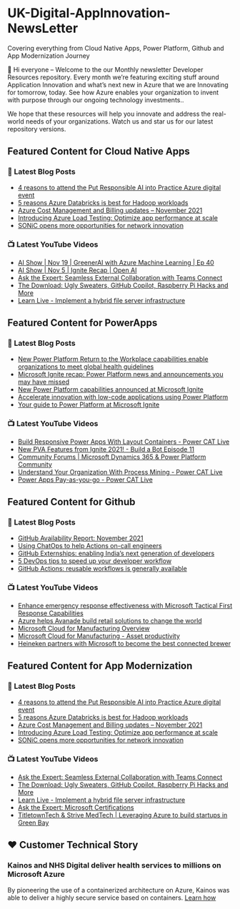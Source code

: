 # UK-Digital-AppInnovation-NewsLetter

Covering everything from Cloud Native Apps, Power Platform, Github and App Modernization Journey

👋 Hi everyone – Welcome to the our Monthly newsletter Developer Resources repository. Every month we’re featuring exciting stuff around Application Innovation and what’s next new in Azure that we are Innovating for tomorrow, today. See how Azure enables your organization to invent with purpose through our ongoing technology investments..


We hope that these resources will help you innovate and address the real-world needs of your organizations. Watch us and star us for our latest repository versions.

## Featured Content for Cloud Native Apps


### 📝 Latest Blog Posts

    
<!-- BLOGCNA:START -->
- [4 reasons to attend the Put Responsible AI into Practice Azure digital event](https://azure.microsoft.com/blog/4-reasons-to-attend-the-put-responsible-ai-into-practice-azure-digital-event/)
- [5 reasons Azure Databricks is best for Hadoop workloads](https://azure.microsoft.com/blog/5-reasons-azure-databricks-is-best-for-hadoop-workloads/)
- [Azure Cost Management and Billing updates – November 2021](https://azure.microsoft.com/blog/azure-cost-management-and-billing-updates-november-2021/)
- [Introducing Azure Load Testing: Optimize app performance at scale](https://azure.microsoft.com/blog/introducing-azure-load-testing-optimize-app-performance-at-scale/)
- [SONiC opens more opportunities for network innovation](https://azure.microsoft.com/blog/sonic-opens-more-opportunities-for-network-innovation/)
<!-- BLOGCNA:END -->

### 📺 Latest YouTube Videos

 
<!-- YOUTUBECNA:START -->
- [AI Show | Nov 19 | GreenerAI with Azure Machine Learning | Ep 40](https://www.youtube.com/watch?v=ODkwLoNwDbk)
- [AI Show | Nov 5 | Ignite Recap | Open AI](https://www.youtube.com/watch?v=0jUBozjQKfc)
- [Ask the Expert: Seamless External Collaboration with Teams Connect](https://www.youtube.com/watch?v=6L88ElNFh4E)
- [The Download: Ugly Sweaters, GitHub Copilot, Raspberry Pi Hacks and More](https://www.youtube.com/watch?v=Crt95qnPbPg)
- [Learn Live - Implement a hybrid file server infrastructure](https://www.youtube.com/watch?v=wb-VU7OXadk)
<!-- YOUTUBECNA:END -->

##  Featured Content for PowerApps
### 📝 Latest Blog Posts
<!-- BLOGPOWER:START -->
- [New Power Platform Return to the Workplace capabilities enable organizations to meet global health guidelines](https://cloudblogs.microsoft.com/powerplatform/2021/11/30/new-power-platform-return-to-the-workplace-capabilities-enable-organizations-to-meet-global-health-guidelines/)
- [Microsoft Ignite recap: Power Platform news and announcements you may have missed](https://cloudblogs.microsoft.com/powerplatform/2021/11/18/microsoft-ignite-recap-power-platform-news-and-announcements-you-may-have-missed/)
- [New Power Platform capabilities announced at Microsoft Ignite](https://cloudblogs.microsoft.com/powerplatform/2021/11/02/new-power-platform-capabilities-announced-at-microsoft-ignite/)
- [Accelerate innovation with low-code applications using Power Platform](https://cloudblogs.microsoft.com/powerplatform/2021/11/02/accelerate-innovation-with-low-code-applications-using-power-platform/)
- [Your guide to Power Platform at Microsoft Ignite](https://cloudblogs.microsoft.com/powerplatform/2021/10/26/your-guide-to-power-platform-at-microsoft-ignite/)
<!-- BLOGPOWER:END -->
 ### 📺 Latest YouTube Videos
    
<!-- YOUTUBEPOWER:START -->
- [Build Responsive Power Apps With Layout Containers - Power CAT Live](https://www.youtube.com/watch?v=N73RaNvaijs)
- [New PVA Features from Ignite 2021! - Build a Bot Episode 11](https://www.youtube.com/watch?v=FTigtv7mUGc)
- [Community Forums |  Microsoft Dynamics 365 &amp; Power Platform Community](https://www.youtube.com/watch?v=oYb-42rCPXQ)
- [Understand Your Organization With Process Mining - Power CAT Live](https://www.youtube.com/watch?v=VH1fdkUmJ3k)
- [Power Apps Pay-as-you-go - Power CAT Live](https://www.youtube.com/watch?v=ZYkGRmhZXLg)
<!-- YOUTUBEPOWER:END -->

##  Featured Content for Github
### 📝 Latest Blog Posts
<!-- BLOGGITHUB:START -->
- [GitHub Availability Report: November 2021](https://github.blog/2021-12-01-github-availability-report-november-2021/)
- [Using ChatOps to help Actions on-call engineers](https://github.blog/2021-12-01-using-chatops-to-help-actions-on-call-engineers/)
- [GitHub Externships: enabling India’s next generation of developers](https://github.blog/2021-11-30-github-externships-enabling-indias-next-generation-of-developers/)
- [5 DevOps tips to speed up your developer workflow](https://github.blog/2021-11-30-5-devops-tips-to-speed-up-your-developer-workflow/)
- [GitHub Actions: reusable workflows is generally available](https://github.blog/2021-11-29-github-actions-reusable-workflows-is-generally-available/)
<!-- BLOGGITHUB:END -->
### 📺 Latest YouTube Videos
<!-- YOUTUBEGITHUB:START -->
- [Enhance emergency response effectiveness with Microsoft Tactical First Response Capabilities](https://www.youtube.com/watch?v=f3PJq8sgtcA)
- [Azure helps Avanade build retail solutions to change the world](https://www.youtube.com/watch?v=nLifqPofyQo)
- [Microsoft Cloud for Manufacturing Overview](https://www.youtube.com/watch?v=sBFwo-QzaYo)
- [Microsoft Cloud for Manufacturing - Asset productivity](https://www.youtube.com/watch?v=qv1syj2Xxts)
- [Heineken partners with Microsoft to become the best connected brewer](https://www.youtube.com/watch?v=C6dq5bPGcNs)
<!-- YOUTUBEGITHUB:END -->
##  Featured Content for App Modernization
### 📝 Latest Blog Posts
<!-- BLOGAPPMOD:START -->
- [4 reasons to attend the Put Responsible AI into Practice Azure digital event](https://azure.microsoft.com/blog/4-reasons-to-attend-the-put-responsible-ai-into-practice-azure-digital-event/)
- [5 reasons Azure Databricks is best for Hadoop workloads](https://azure.microsoft.com/blog/5-reasons-azure-databricks-is-best-for-hadoop-workloads/)
- [Azure Cost Management and Billing updates – November 2021](https://azure.microsoft.com/blog/azure-cost-management-and-billing-updates-november-2021/)
- [Introducing Azure Load Testing: Optimize app performance at scale](https://azure.microsoft.com/blog/introducing-azure-load-testing-optimize-app-performance-at-scale/)
- [SONiC opens more opportunities for network innovation](https://azure.microsoft.com/blog/sonic-opens-more-opportunities-for-network-innovation/)
<!-- BLOGAPPMOD:END -->
### 📺 Latest YouTube Videos
<!-- YOUTUBEAPPMOD:START -->
- [Ask the Expert: Seamless External Collaboration with Teams Connect](https://www.youtube.com/watch?v=6L88ElNFh4E)
- [The Download: Ugly Sweaters, GitHub Copilot, Raspberry Pi Hacks and More](https://www.youtube.com/watch?v=Crt95qnPbPg)
- [Learn Live - Implement a hybrid file server infrastructure](https://www.youtube.com/watch?v=wb-VU7OXadk)
- [Ask the Expert: Microsoft Certifications](https://www.youtube.com/watch?v=UtKAzxob5F0)
- [TitletownTech &amp; Strive MedTech | Leveraging Azure to build startups in Green Bay](https://www.youtube.com/watch?v=ealFGI2C6kI)
<!-- YOUTUBEAPPMOD:END -->


## ♥️ Customer Technical Story 

### Kainos and NHS Digital deliver health services to millions on Microsoft Azure

By pioneering the use of a containerized architecture on Azure, Kainos was able to deliver a highly secure service based on containers. [Learn how](https://customers.microsoft.com/en-us/story/1368348549535774520-kainos-and-nhs-digital-deliver-health-services-to-millions-on-microsoft-azure)

